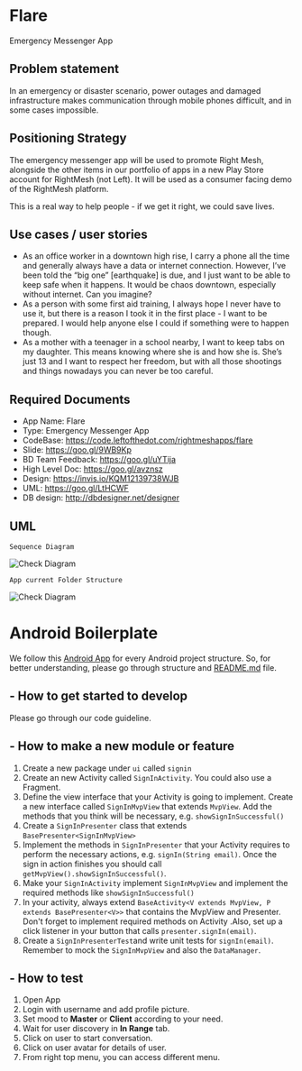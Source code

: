 # Flare
Emergency Messenger App

## Problem statement
In an emergency or disaster scenario, power outages and damaged infrastructure makes communication through mobile phones difficult, and in some cases impossible.

## Positioning Strategy
The emergency messenger app will be used to promote Right Mesh, alongside the other items in our portfolio of apps in a new Play Store account for RightMesh (not Left). It will be used as a consumer facing demo of the RightMesh platform.

This is a real way to help people - if we get it right, we could save lives. 

## Use cases / user stories
- As an office worker in a downtown high rise, I carry a phone all the time and generally always have a data or internet connection. However, I’ve been told the “big one” [earthquake] is due, and I just want to be able to keep safe when it happens. It would be chaos downtown, especially without internet. Can you imagine? 
- As a person with some first aid training, I always hope I never have to use it, but there is a reason I took it in the first place - I want to be prepared. I would help anyone else I could if something were to happen though. 
- As a mother with a teenager in a school nearby, I want to keep tabs on my daughter. This means knowing where she is and how she is. She’s just 13 and I want to respect her freedom, but with all those shootings and things nowadays you can never be too careful. 

## Required Documents
- App Name: Flare
- Type: Emergency Messenger App
- CodeBase: https://code.leftofthedot.com/rightmeshapps/flare
- Slide: https://goo.gl/9WB9Kp
- BD Team Feedback: https://goo.gl/uYTija
- High Level Doc: https://goo.gl/avznsz
- Design: https://invis.io/KQM12139738WJB
- UML: https://goo.gl/LtHCWF
- DB design: http://dbdesigner.net/designer

## UML
```
Sequence Diagram
```
![Check Diagram](https://code.leftofthedot.com/rightmeshapps/flare/raw/development/app/keystore/UML/Sequence_Diagram_FLare_1.jpg)


```
App current Folder Structure 
```
![Check Diagram](https://code.leftofthedot.com/rightmeshapps/flare/raw/development/app/keystore/UML/Folder_Structure.png)



# Android Boilerplate
We follow this [Android App](https://code.leftofthedot.com/anjan/mvp-architecture-app) for every Android project structure.
So, for better understanding, please go through structure and [README.md](https://code.leftofthedot.com/anjan/mvp-architecture-app/blob/master/Android-Project-Guideline_v1.1.pdf) file.


## - How to get started to develop
Please go through our code guideline.

## - How to make a new module or feature
1. Create a new package under `ui` called `signin`
2. Create an new Activity called `SignInActivity`. You could also use a Fragment.
3. Define the view interface that your Activity is going to implement. Create a new interface called `SignInMvpView` that extends `MvpView`. Add the methods that you think will be necessary, e.g. `showSignInSuccessful()`
4. Create a `SignInPresenter` class that extends `BasePresenter<SignInMvpView>`
5. Implement the methods in `SignInPresenter` that your Activity requires to perform the necessary actions, e.g. `signIn(String email)`. Once the sign in action finishes you should call `getMvpView().showSignInSuccessful()`.
6. Make your  `SignInActivity` implement `SignInMvpView` and implement the required methods like `showSignInSuccessful()`
7. In your activity, always extend `BaseActivity<V extends MvpView, P extends BasePresenter<V>>` that contains the MvpView and Presenter. Don't forget to implement required methods on Activity .Also, set up a click listener in your button that calls `presenter.signIn(email)`.
8. Create a `SignInPresenterTest`and write unit tests for `signIn(email)`. Remember to mock the  `SignInMvpView` and also the `DataManager`.

## - How to test
1. Open App
2. Login with username and add profile picture.
3. Set mood to **Master** or **Client** according to your need.
4. Wait for  user discovery in **In Range** tab.
5. Click on user to start conversation.
6. Click on user avatar for details of user.
7. From right top menu, you can access different menu.